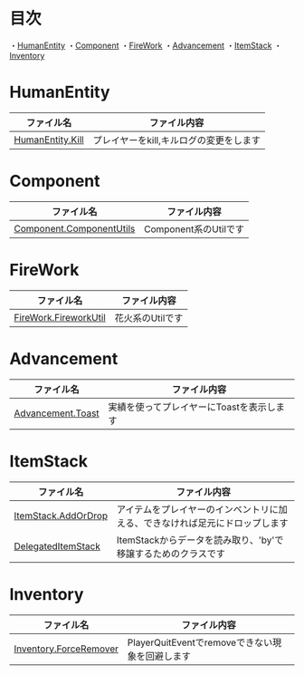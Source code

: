 # 目次

・[HumanEntity](https://github.com/Bun133/BukkitFly/blob/main/Functions.md#humanentity)
・[Component](https://github.com/Bun133/BukkitFly/blob/main/Functions.md#component)
・[FireWork](https://github.com/Bun133/BukkitFly/blob/main/Functions.md#firework)
・[Advancement](https://github.com/Bun133/BukkitFly/blob/main/Functions.md#advancement)
・[ItemStack](https://github.com/Bun133/BukkitFly/blob/main/Functions.md#itemstack)
・[Inventory](https://github.com/Bun133/BukkitFly/blob/main/Functions.md#inventory)

# HumanEntity

| ファイル名                                                                                                                            | ファイル内容                 |
|----------------------------------------------------------------------------------------------------------------------------------|------------------------|
| [HumanEntity.Kill](https://github.com/Bun133/BukkitFly/blob/main/src/main/java/com/github/bun133/bukkitfly/entity/human/Kill.kt) | プレイヤーをkill,キルログの変更をします |

# Component

| ファイル名                                                                                                                                           | ファイル内容            |
|-------------------------------------------------------------------------------------------------------------------------------------------------|-------------------|
| [Component.ComponentUtils](https://github.com/Bun133/BukkitFly/blob/main/src/main/java/com/github/bun133/bukkitfly/component/ComponentUtils.kt) | Component系のUtilです |

# FireWork

| ファイル名                                                                                                                                            | ファイル内容     |
|--------------------------------------------------------------------------------------------------------------------------------------------------|------------|
| [FireWork.FireworkUtil](https://github.com/Bun133/BukkitFly/blob/main/src/main/java/com/github/bun133/bukkitfly/entity/firework/FireworkUtil.kt) | 花火系のUtilです |

# Advancement

| ファイル名                                                                                                                             | ファイル内容                  |
|-----------------------------------------------------------------------------------------------------------------------------------|-------------------------|
| [Advancement.Toast](https://github.com/Bun133/BukkitFly/blob/main/src/main/java/com/github/bun133/bukkitfly/advancement/Toast.kt) | 実績を使ってプレイヤーにToastを表示します |

# ItemStack

| ファイル名                                                                                                                                     | ファイル内容                                 |
|-------------------------------------------------------------------------------------------------------------------------------------------|----------------------------------------|
| [ItemStack.AddOrDrop](https://github.com/Bun133/BukkitFly/blob/main/src/main/java/com/github/bun133/bukkitfly/stack/AddOrDrop.kt)         | アイテムをプレイヤーのインベントリに加える、できなければ足元にドロップします |
| [DelegatedItemStack](https://github.com/Bun133/BukkitFly/blob/main/src/main/java/com/github/bun133/bukkitfly/stack/DelegatedItemStack.kt) | ItemStackからデータを読み取り、'by'で移譲するためのクラスです  |

# Inventory

| ファイル名                                                                                                                                              | ファイル内容                             |
|----------------------------------------------------------------------------------------------------------------------------------------------------|------------------------------------|
| [Inventory.ForceRemover](https://github.com/Bun133/BukkitFly/blob/main/src/main/java/com/github/bun133/bukkitfly/inventory/player/ForceRemover.kt) | PlayerQuitEventでremoveできない現象を回避します |
